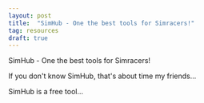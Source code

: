 ```yaml
---
layout: post
title:  "SimHub - One the best tools for Simracers!"
tag: resources
draft: true
---
```


SimHub - One the best tools for Simracers!

If you don't know SimHub, that's about time my friends...
<!--more-->
SimHub is a free tool...
